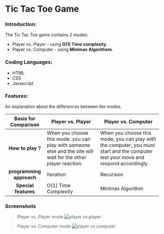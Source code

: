 # Tic Tac Toe Game
### Introduction:
The Tic Tac Toe game contains 2 modes:
- Player vs. Player - using **O(1) Time complexity**.
- Player vs. Computer - using **Minimax Algorithem**.
  
### Coding Languages:
- HTML
- CSS
- Javascript

### Features:
An explanation about the differences between the modes.

|Basis for Comparison | Player vs. Player |  Player vs. Computer|
| :------: | ------ |------ |
|**How to play ?** | When you choose this mode, you can play with someone else and the site will wait for the other player reaction. | When you choose this mode, you can play with the computer, you must start and the computer test your move and respond accordingly.   |
| **programming approach** | Iteration   | Recursion|
|**Special features**| O(1) Time Complexity | Minimax Algorithm |

### Screenshots

> Player vs. Player mode
![player vs player](https://user-images.githubusercontent.com/33378368/45173361-a27b2380-b210-11e8-992e-8bb491c91637.gif)

> Player vs. Computer mode
![player vs computer](https://user-images.githubusercontent.com/33378368/45173448-e79f5580-b210-11e8-96c9-d87ad466ae2b.gif)
